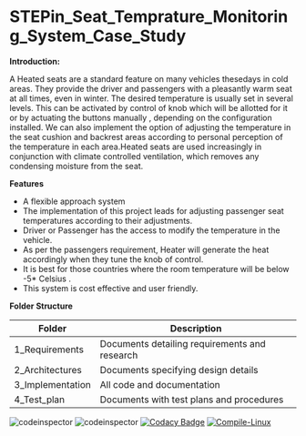 # STEPin_Seat_Temprature_Monitoring_System_Case_Study
**Introduction:**

A Heated seats are a standard feature on many vehicles thesedays in cold areas. They provide the driver and passengers with a pleasantly warm seat at all times, even in winter. The desired temperature is usually set in several levels. This can be activated by control of knob which will be allotted for it or by actuating the buttons manually , depending on the configuration installed. We can also implement the option of adjusting the temperature in the seat cushion and backrest areas according to personal perception of the temperature in each area.Heated seats are used increasingly in conjunction with climate controlled ventilation, which removes any condensing moisture from the seat.

**Features**

- A flexible approach system
- The implementation of this project leads for adjusting passenger seat temperatures according to their adjustments.
- Driver or Passenger has the access to modify the temperature in the vehicle.
- As per the passengers requirement, Heater will generate the heat accordingly when they tune the knob of control.
- It is best for those countries where the room temperature will be below -5\* Celsius .
- This system is cost effective and user friendly.

**Folder Structure**

| **Folder** | **Description** |
| --- | --- |
| 1\_Requirements | Documents detailing requirements and research |
| 2\_Architectures | Documents specifying design details |
| 3\_Implementation | All code and documentation |
| 4\_Test\_plan | Documents with test plans and procedures |


![codeinspector](https://www.code-inspector.com/project/29015/score/svg)
![codeinspector](https://www.code-inspector.com/project/29015/status/svg)
[![Codacy Badge](https://app.codacy.com/project/badge/Grade/de2c45a066ad4d87a9160dec012fced7)](https://www.codacy.com/gh/AkhileshShindhe/STEPin_Seat_Temprature_Monitoring_System_Case_Study/dashboard?utm_source=github.com&amp;utm_medium=referral&amp;utm_content=AkhileshShindhe/STEPin_Seat_Temprature_Monitoring_System_Case_Study&amp;utm_campaign=Badge_Grade)
[![Compile-Linux](https://github.com/AkhileshShindhe/STEPin_Seat_Temprature_Monitoring_System_Case_Study/actions/workflows/Compile.yml/badge.svg)](https://github.com/AkhileshShindhe/STEPin_Seat_Temprature_Monitoring_System_Case_Study/actions/workflows/Compile.yml)

